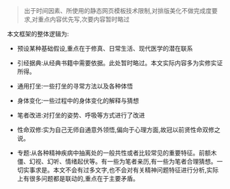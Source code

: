 >出于时间因素、所使用的静态网页模板技术限制,对排版美化不做完成度要求,对重点内容优先写,次要内容暂时略过


本文框架的整体逻辑为:

- 预设某种基础假设,重点在于修真、日常生活、现代医学的潜在联系

- 引经据典:从经典书籍中需要依据。此处暂时略过。本文实际内容多为实修实证所得。

- 通用打坐:一些打坐的寻常方法以及各种体悟

- 身体变化:一些过程中的身体变化的解释与猜想

- 笔者改进:对打坐的姿势、呼吸等方式进行了改进

- 性命双修:实为自己无师自通意外领悟,偏向于心理方面,故冠以前贤性命双修之说。

- 专题:从各种精神疾病中抽离处的一般共性或者比较常见的重要特征。前额木僵、幻视、幻听、情绪起伏等。有一些为笔者亲历,有一些为笔者合理猜想。一切实事求是。本文不会有过多文字,也不会对有关精神问题特征进行分析,实际上有很多问题都是联动的,重点在于主要矛盾。
